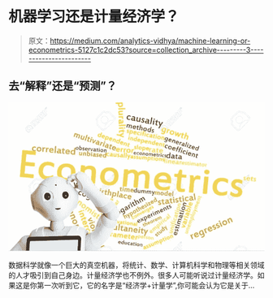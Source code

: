 # 机器学习还是计量经济学？

> 原文：<https://medium.com/analytics-vidhya/machine-learning-or-econometrics-5127c1c2dc53?source=collection_archive---------3----------------------->

## **去“解释”还是“预测”？**

![](img/c7409b4861faa6f4c1b2b6650430309b.png)

数据科学就像一个巨大的真空机器，将统计、数学、计算机科学和物理等相关领域的人才吸引到自己身边。计量经济学也不例外。很多人可能听说过计量经济学。如果这是你第一次听到它，它的名字是“经济学+计量学”,你可能会认为它是关于…